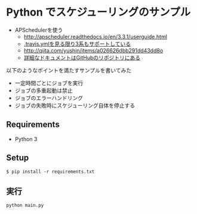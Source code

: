 # Python でスケジューリングのサンプル

* APSchedulerを使う
  * http://apscheduler.readthedocs.io/en/3.3.1/userguide.html
  * [.travis.ymlを見る限り3系もサポートしている](https://github.com/agronholm/apscheduler/blob/master/.travis.yml)
  * http://qiita.com/yushin/items/a026626dbb291dd43dd8o
  * [詳細なドキュメントはGitHubのリポジトリにある](https://github.com/agronholm/apscheduler/tree/master/docs)

以下のようなポイントを満たすサンプルを書いてみた

* 一定時間ごとにジョブを実行
* ジョブの多重起動は禁止
* ジョブのエラーハンドリング
* ジョブの失敗時にスケジューリング自体を停止する

## Requirements

* Python 3

## Setup

```
$ pip install -r requirements.txt
```

## 実行

```
python main.py
```
